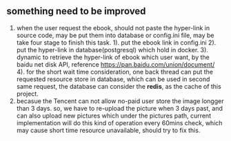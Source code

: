 ## something need to be improved
1. when the user request the ebook, should not paste the hyper-link in source code,
    may be put them into database or config.ini file, may be take four stage to finish
    this task.
    1). put the ebook link in config.ini
    2). put the hyper-link in database(postgresql) which hold in docker.
    3). dynamic to retrieve the hyper-link of ebook which user want, by the baidu net disk
        API, reference https://pan.baidu.com/union/document/
    4). for the short wait time consideration, one back thread can put the requested
        resource store in database, which can be used in second same request, the database
        can consider the **redis**, as the cache of this project.
2. becasue the Tencent can not allow no-paid user store the image longger than 3 days.
    so, we have to re-upload the picture when 3 days past, and can also upload new
    pictures which under the pictures path, current implementation will do this kind
    of operation every 60mins check, which may cause short time resource unavailable, should
    try to fix this.